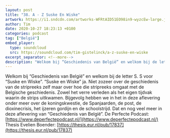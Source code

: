 ```yaml
---
layout: post
title: "38. A - Z Suske En Wiske"
artwork: https://i1.sndcdn.com/artworks-WFRtAID51EO98in9-wyzcEw-large.jpg
author: Tim
date: 2020-10-27 18:23:13 +0100
categories: podcast
tag: ["België"]
embed_player:
  type: soundcloud
  src: https://soundcloud.com/tim-gistelinck/a-z-suske-en-wiske
excerpt_separator: <!--more-->
description: "Welkom bij “Geschiedenis van België” en welkom bij de letter S."
---
```

Welkom bij “Geschiedenis van België” en welkom bij de letter S. S voor “Suske en Wiske”. “Suske en Wiske” ja. Niet zozeer over de geschiedenis van de stripreeks zelf maar over hoe die stripreeks omgaat met de Belgische geschiedenis. Zowel het verre verleden als het eigen tijdvak waarin de strips uitkwamen. Bijgevolg hebben we in het in deze aflevering onder meer over de koningskwestie, de Spanjaarden, de post, de dioxinecrisis, het ijzeren gordijn en de schoolstrijd. Dat en nog veel meer in deze aflevering van “Geschiedenis van België”.
De Perfecte Podcast: [https://www.deperfectepodcast.nl/](https://www.deperfectepodcast.nl/)
Thesis Evelien Boender: [https://thesis.eur.nl/pub/17837](https://thesis.eur.nl/pub/17837)